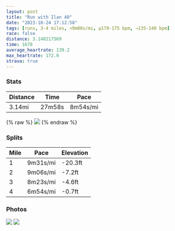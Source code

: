 ```yaml
---
layout: post
title: "Run with Ilan 40"
date: "2023-10-24 17:12:58"
tags: [runs, 3-4 miles, <9m00s/mi, μ170-175 bpm, →135-140 bpm]
race: false
distance: 3.140217569
time: 1678
average_heartrate: 139.2
max_heartrate: 172.0
strava: true
---
```


### Stats

| Distance | Time | Pace |
|----------|------|------|
|3.14mi|27m58s|8m54s/mi|

{% raw %}
<img src='https://maps.googleapis.com/maps/api/staticmap?maptype=roadmap&path=enc:i_wwFfjtbMKj@KFWZi@^CJKHTB^TXJJLPf@REJKDHAZs@|AG\IJYx@[nAa@bAMp@_@|@]bAEHQDyAeAG@WvAC\l@RZTr@\vAf@DHXLRVdBtArAXZr@bAv@b@Tb@Dh@dAZPNBl@Xd@Hf@?h@Lh@CRDZXLFbAXz@`@J?b@Nh@B`@?h@GjA@x@EN@x@f@ZZPG\c@XM~ABBIA_AHg@@]RYCQBDTBV@`@JVTlABRNXCND`@M\HVHf@b@ZL@IHGn@OnAEr@@v@Y`@C^R^ZLD^@\FXn@`@Vf@?v@[hA[nABf@TBDJf@h@XZf@D@`@Nn@Lx@Rf@Fd@LVAhANEI[GqAESEe@Cq@OmAKyBa@I?c@QACk@Ok@]QO[Qc@Ae@Ri@CS@g@LQAe@KYAIQ]IWQyAo@k@s@OWc@Sk@Kc@CuAB[IYCWQs@GKQi@Ae@BMHMJ_@t@a@f@WrAUDg@Pk@X]d@]ZYIe@a@kAOqDFo@EgAYg@SMAm@OwAc@wA[YOyAc@W[Qe@aA[_@Sw@g@YKa@[aA_Am@WiC}AkAo@kBkAIE_@[[OaAw@y@g@U[i@[VHjAp@xAbAn@j@p@Vb@TRVb@Pp@r@&key=AIzaSyC1MId7bFpkLXNAaYhBSTb8jLyiSqzbDtM&size=800x800&markers=color:yellow|label:S|40.75525,-74.00116&markers=color:green|label:F|40.756190000000004,-74.00577999999999'>
{% endraw %}

### Splits

| Mile | Pace | Elevation |
|------|------|-----------|
|1|9m31s/mi|-20.3ft|
|2|9m06s/mi|-7.2ft|
|3|8m23s/mi|-4.6ft|
|4|6m54s/mi|-0.7ft|

### Photos
<img src='https://dgtzuqphqg23d.cloudfront.net/nfKVzkhEgaocfid6fMYSgToSahHQxvN6-Ammue7-gLY-576x768.jpg'>

<img src='https://dgtzuqphqg23d.cloudfront.net/W1Riao4BUn-YE1Lpv5YGwvxbllk2zNT6XLCdwffcanY-576x768.jpg'>
